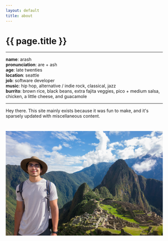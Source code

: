 ```yaml
---
layout: default
title: about
---
```


# {{ page.title }}

---

**name**: arash  
**pronunciation**: are + ash  
**age**: late twenties  
**location**: seattle  
**job**: software developer  
**music**: hip hop, alternative / indie rock, classical, jazz  
**burrito**: brown rice, black beans, extra fajita veggies, pico + medium salsa, chicken, a little cheese, and guacamole

---

Hey there. This site mainly exists because it was fun to make, and it's sparsely updated with miscellaneous content.

<div style="margin-bottom: 40px"></div>

![picture of me][me]

<div style="margin-bottom: 40px"></div>

[me]: /assets/images/me.png
